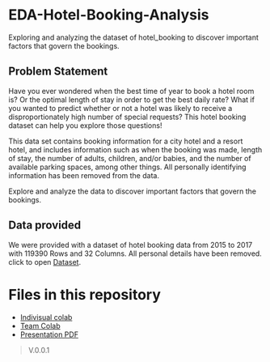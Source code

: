 # **EDA-Hotel-Booking-Analysis**
Exploring and analyzing the dataset of hotel_booking to discover important factors that govern the bookings.

## Problem Statement
Have you ever wondered when the best time of year to book a hotel room is? Or the optimal length of stay in order to get the best daily rate? What if you wanted to predict whether or not a hotel was likely to receive a disproportionately high number of special requests? This hotel booking dataset can help you explore those questions!

This data set contains booking information for a city hotel and a resort hotel, and includes information such as when the booking was made, length of stay, the number of adults, children, and/or babies, and the number of available parking spaces, among other things. All personally identifying information has been removed from the data.

Explore and analyze the data to discover important factors that govern the bookings.

## Data provided
We were provided with a dataset of hotel booking data from 2015 to 2017 with 119390 Rows and 32 Columns. All personal details have been removed. click to open
[Dataset](https://drive.google.com/file/d/1EGYfR6Q0LIN7DWJg9rp0WMwVcW9F9UG4/view?usp=sharing).

# Files in this  repository
- [Indivisual colab](https://colab.research.google.com/github/Samarjeet-singh-chhabra/EDA-Hotel-Booking-Analysis/blob/main/Hotel_Booking_Analysis_Samarjeet_Singh_Chhabra.ipynb)
- [Team Colab](www.link.com)
- [Presentation PDF](www.link.com)

> V.0.0.1
  


